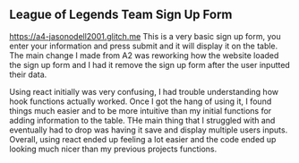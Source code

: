 ## League of Legends Team Sign Up Form

https://a4-jasonodell2001.glitch.me
This is a very basic sign up form, you enter your information and press submit and it will display it on the table. The main change I made from A2 was reworking how the website loaded the sign up form and I had it remove the sign up form after the user inputted their data. 

Using react initially was very confusing, I had trouble understanding how hook functions actually worked. Once I got the hang of using it, I found things much easier and to be more intuitive than my initial functions for adding information to the table. THe main thing that I struggled with and eventually had to drop was having it save and display multiple users inputs. Overall, using react ended up feeling a lot easier and the code ended up looking much nicer than my previous projects functions. 


